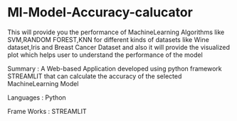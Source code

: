 # Ml-Model-Accuracy-calucator

This will provide you the performance of MachineLearning Algorithms like SVM,RANDOM FOREST,KNN for different kinds of datasets like Wine dataset,Iris and Breast Cancer Dataset and also it will provide the visualized plot which helps user to understand the performance of the model

 Summary     :    A Web-based Application developed using python framework       
                  STREAMLIT that can calculate the accuracy of the selected     
                  MachineLearning Model 
                  
 Languages   :    Python
 
 Frame Works :    STREAMLIT

